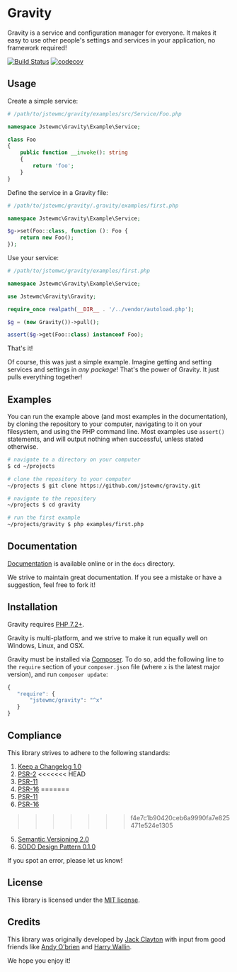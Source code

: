 # Gravity

Gravity is a service and configuration manager for everyone. It makes it easy to use other people's settings and services in your application, no framework required!

[![Build Status](https://travis-ci.com/jstewmc/gravity.svg?branch=master)](https://travis-ci.com/jstewmc/gravity) [![codecov](https://codecov.io/gh/jstewmc/gravity/branch/master/graph/badge.svg)](https://codecov.io/gh/jstewmc/gravity)

## Usage

Create a simple service:

```php
# /path/to/jstewmc/gravity/examples/src/Service/Foo.php

namespace Jstewmc\Gravity\Example\Service;

class Foo
{
    public function __invoke(): string
    {
        return 'foo';
    }
}
```

Define the service in a Gravity file:

```php
# /path/to/jstewmc/gravity/.gravity/examples/first.php

namespace Jstewmc\Gravity\Example\Service;

$g->set(Foo::class, function (): Foo {
    return new Foo();
});
```

Use your service:

```php
# /path/to/jstemwc/gravity/examples/first.php

namespace Jstewmc\Gravity\Example\Service;

use Jstewmc\Gravity\Gravity;

require_once realpath(__DIR__ . '/../vendor/autoload.php');

$g = (new Gravity())->pull();

assert($g->get(Foo::class) instanceof Foo);
```

That's it!

Of course, this was just a simple example. Imagine getting and setting services and settings in _any package_! That's the power of Gravity. It just pulls everything together!

## Examples

You can run the example above (and most examples in the documentation), by cloning the repository to your computer, navigating to it on your filesystem, and using the PHP command line. Most examples use `assert()` statements, and will output nothing when successful, unless stated otherwise.

```bash
# navigate to a directory on your computer
$ cd ~/projects

# clone the repository to your computer
~/projects $ git clone https://github.com/jstewmc/gravity.git

# navigate to the repository
~/projects $ cd gravity

# run the first example
~/projects/gravity $ php examples/first.php
```

## Documentation

[Documentation](https://github.com/jstewmc/gravity/blob/master/docs/index.md) is available online or in the `docs` directory.

We strive to maintain great documentation. If you see a mistake or have a suggestion, feel free to fork it!

## Installation

Gravity requires [PHP 7.2+](https://secure.php.net).

Gravity is multi-platform, and we strive to make it run equally well on Windows, Linux, and OSX.

Gravity must be installed via [Composer](https://getcomposer.org). To do so, add the following line to the `require` section of your `composer.json` file (where `x` is the latest major version), and run `composer update`:

```javascript
{
   "require": {
       "jstewmc/gravity": "^x"
   }
}
```

## Compliance

This library strives to adhere to the following standards:

1. [Keep a Changelog 1.0](http://keepachangelog.com/en/1.0.0/)
2. [PSR-2](https://github.com/php-fig/fig-standards/blob/master/accepted/PSR-2-coding-style-guide.md)
<<<<<<< HEAD
3. [PSR-11](https://github.com/php-fig/fig-standards/blob/master/accepted/PSR-11-container.md)
4. [PSR-16](https://github.com/php-fig/fig-standards/blob/master/accepted/PSR-16-simple-cache.md)
=======
4. [PSR-11](https://github.com/php-fig/fig-standards/blob/master/accepted/PSR-11-container.md)
3. [PSR-16](https://github.com/php-fig/fig-standards/blob/master/accepted/PSR-16-simple-cache.md)
>>>>>>> f4e7c1b90420ceb6a9990fa7e825471e524e1305
5. [Semantic Versioning 2.0](http://semver.org/spec/v2.0.0.html)
6. [SODO Design Pattern 0.1.0](https://github.com/jstewmc/sodo-design-pattern)

If you spot an error, please let us know!

## License

This library is licensed under the [MIT license](LICENSE).

## Credits

This library was originally developed by [Jack Clayton](mailto:clayjs0@gmail.com) with input from good friends like [Andy O'brien](https://github.com/javabudd) and [Harry Wallin](https://github.com/BillwoodMarbles).

We hope you enjoy it!
